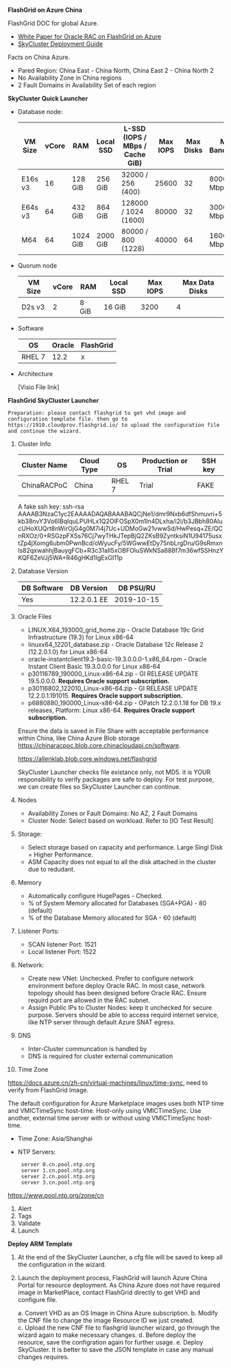 **FlashGrid on Azure China**

FlashGrid DOC for global Azure.

   - [White Paper for Oracle RAC on FlashGrid on Azure](https://www.flashgrid.io/wp-content/sideuploads/resources/FlashGrid_OracleRAC_in_Azure.pdf)  
   - [SkyCluster Deployment Guide](https://www.flashgrid.io/wp-content/sideuploads/resources/FlashGrid_SkyCluster_Deployment_Guide_for_Azure.pdf)  

Facts on China Azure.

- Pared Region: China East - China North, China East 2 - China North 2
- No Availability Zone in China regions
- 2 Fault Domains in Availability Set of each region 

**SkyCluster Quick Launcher**

- Database node:  

    |  VM Size  | vCore  | RAM      | Local SSD |  L-SSD  (IOPS / MBps / Cache GiB)  | Max IOPS |  Max Disks   | Max Bandwidth  |
    |  ----     | ----   | ----     | ----      |  ----                              | ----     |  ----        |  ----          |
    |  E16s v3  | 16     | 128 GiB  | 256 GiB   |  32000 / 256 (400)                 |  25600   |  32          |  8000 Mbps     |
    |  E64s v3  | 64     | 432 GiB  | 864 GiB   |  128000 / 1024 (1600)              |  80000   |  32          |  30000 Mbps    |
    |  M64      | 64     | 1024 GiB | 2000 GiB  |  80000 / 800 (1228)                |  40000   |  64          |  16000 Mbps    |


- Quorum node

    |  VM Size  | vCore  | RAM      | Local SSD | Max IOPS |  Max Data Disks |
    |  ----     | ----   | ----     | ----      | ----     |  ----       |
    |  D2s v3   | 2      | 8 GiB    | 16 GiB    | 3200     |  4          | 

- Software

    |  OS       | Oracle  | FlashGrid      | 
    |  ----     | ----    | ----           | 
    |  RHEL 7   | 12.2     | x             | 

- Architecture

    [Visio File link]

**FlashGrid SkyCluster Launcher**

    Preparation: please contact flashgrid to get vhd image and configuration template file. then go to https://1910.cloudprov.flashgrid.io/ to upload the configuration file and continue the wizard.


1. Cluster Info

    |  Cluster Name  | Cloud Type  | OS      |  Production or Trial | SSH key |
    |  ----          | ----        | ----    |  ----                |  ----   |
    |  ChinaRACPoC   | China       | RHEL 7  |  Trial               |  FAKE    |

    A fake ssh key: 
    ssh-rsa AAAAB3NzaC1yc2EAAAADAQABAAABAQCjNe1/dmr9Nxb6dfShmuvri+5kb38nvY3Vo6IBqIquLPUHLx1Q2OlFOSpX0m1ln4DLxha/i2i/b3JBbh80AIucUHoXUQrt8nWirOjG4g0M7i4j7Uc+UDMoGw21vwwSd/HwPesq+ZE/QCnRXOz/0+RSGzpFXSs76Cj7wyTHkJTepBjQ2ZKsB9ZyntksiN1U94175usxtZp4jXomg6ubm0PwnBcd/oWyucFy/5WGwwEtDy75nbLrgDru/G9sRmxnls82qxwahhjBauygFCb+R3c31aIl5xOBFOIuSWkNSa888f7m36wfSSHnzYKQF6ZeVJj5WA+R46gHKd1IgExGI11p

2. Database Version

    |  DB Software      | DB Version  | DB PSU/RU      | 
    |  ----             | ----        | ----           | 
    |  Yes              | 12.2.0.1 EE | 2019-10-15     | 

3. Oracle Files

   - LINUX.X64_193000_grid_home.zip - Oracle Database 19c Grid Infrastructure (19.3) for Linux x86-64
   - linuxx64_12201_database.zip - Oracle Database 12c Release 2 (12.2.0.1.0) for Linux x86-64
   - oracle-instantclient19.3-basic-19.3.0.0.0-1.x86_64.rpm - Oracle Instant Client Basic 19.3.0.0.0 for Linux x86-64
   - p30116789_190000_Linux-x86-64.zip - GI RELEASE UPDATE 19.5.0.0.0. **Requires Oracle support subscription.**
   - p30116802_122010_Linux-x86-64.zip - GI RELEASE UPDATE 12.2.0.1.191015. **Requires Oracle support subscription.**
   - p6880880_190000_Linux-x86-64.zip - OPatch 12.2.0.1.18 for DB 19.x releases, Platform: Linux x86-64. **Requires Oracle support subscription.**

    Ensure the data is saved in File Share with acceptable performance within China, like China Azure Blob storage https://chinaracpoc.blob.core.chinacloudapi.cn/software. 

    https://allenklab.blob.core.windows.net/flashgrid


    SkyCluster Launcher checks file existance only, not MD5. it is YOUR responsibility to verify packages are safe to deploy. For test purpose, we can create files so SkyCluster Launcher can continue.

4. Nodes
   -   Availability Zones or Fault Domains: No AZ, 2 Fault Domains
   -   Cluster Node: Select based on workload. Refer to [IO Test Result]

5. Storage:
   - Select storage based on capacity and performance. Large Singl Disk = Higher Performance.
   - ASM Capacity does not equal to all the disk attached in the cluster due to redudant.

6. Memory
   - Automatically configure HugePages - Checked. 
   - % of System Memory allocated for Databases (SGA+PGA) - 80 (default)
   - % of the Database Memory allocated for SGA - 60 (default)

7. Listener Ports: 
   - SCAN listener Port: 1521
   - Local listener Port: 1522

8. Network: 
   - Create new VNet: Unchecked. Prefer to configure network environment before deploy Oracle RAC. In most case, network topology should has been designed before Oracle RAC. Ensure requird port are allowed in the RAC subnet.
   - Assign Public IPs to Cluster Nodes: keep it unchecked for secure purpose. Servers should be able to access requird internet service, like NTP server through default Azure SNAT egress.

9. DNS
    
    - Inter-Cluster communcation is handled by
    - DNS is required for cluster external communication

10. Time Zone

https://docs.azure.cn/zh-cn/virtual-machines/linux/time-sync, need to verify from FlashGrid Image.

The default configuration for Azure Marketplace images uses both NTP time and VMICTimeSync host-time.
Host-only using VMICTimeSync.
Use another, external time server with or without using VMICTimeSync host-time.

- Time Zone: Asia/Shanghai
- NTP Servers: 

	   server 0.cn.pool.ntp.org
	   server 1.cn.pool.ntp.org
	   server 2.cn.pool.ntp.org
	   server 3.cn.pool.ntp.org

https://www.pool.ntp.org/zone/cn

1.  Alert
2.  Tags
3.  Validate
4.  Launch

**Deploy ARM Template**

1. At the end of the SkyCluster Launcher, a cfg file will be saved to keep all the configuration in the wizard. 

2. Launch the deployment process, FlashGrid will launch Azure China Portal for resource deployment. As China Azure does not have required image in MarketPlace, contact FlashGrid directly to get VHD and configure file. 

    a. Convert VHD as an OS Image in China Azure subscription.
    b. Modify the CNF file to change the image Resource ID we just created.  
    c. Upload the new CNF file to flashgrid launcher wizard, go through the wizard again to make necessary changes.
    d. Before deploy the resource, save the configration again for further usage.
    e. Deploy SkyCluster. It is better to save the JSON template in case any manual changes requires. 

